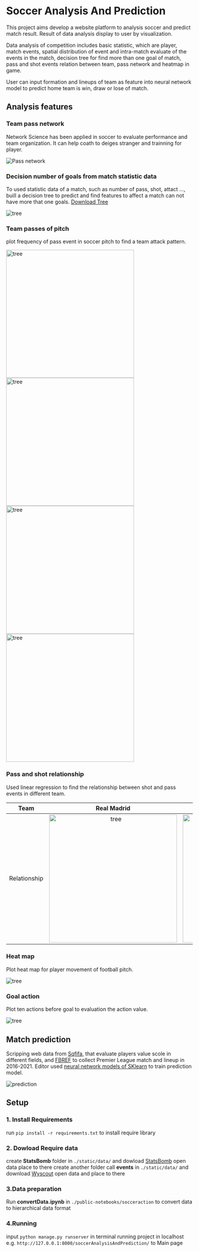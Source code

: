 # Soccer Analysis And Prediction
This project aims develop a website platform to analysis soccer and predict match result. Result of data analysis display to user by visualization. 

Data analysis of competition includes basic statistic, which are player, match events, spatial distribution of event and intra-match evaluate of the events in the match, decision tree for find more than one goal of match, pass and shot events relation between team, pass network and heatmap in game.

User can input formation and lineups of team as feature into neural network model to predict home team is win, draw or lose of match.

## Analysis features
### Team pass network
Network Science has been applied in soccer to evaluate performance and team organization. It can help coath to deiges stranger and trainning for player.

<img alt="Pass network" src="static/img/passnetwork.PNG">

### Decision number of goals from match statistic data
To used statistic data of a match, such as number of pass, shot, attact ..., buill a decision tree to predict and find features to affect a match can not have more that one goals. <a id="raw-url" href="static/img/tree.jpg" download="tree.jpg" height="400px">Download Tree</a>

<img alt="tree" src="static/img/tree.jpg">

### Team passes of pitch
plot frequency of pass event in soccer pitch to find a team attack pattern.

<img alt="tree" src="static/img/PassHeatBarcelona.jpg" width="345" style="max-width: 345px"> <img alt="tree" src="static/img/PassHeatReal Madrid.jpg" width="345" style="max-width: 345px">
<img alt="tree" src="static/img/PassHeatEibar.jpg" width="345" style="max-width: 345px"> <img alt="tree" src="static/img/PassHeatReal Sociedad.jpg" width="345" style="max-width: 345px"> 

### Pass and shot relationship
Used linear regression to find the relationship between shot and pass events in different team.

| Team | Real Madrid | Real Sociedad |
| :---: | :---: | :---: |
| Relationship | <img alt="tree" src="static/img/ShotsPassesWithFit_Real Madrid.jpg" width="345" style="max-width: 345px"> | <img alt="tree" src="static/img/ShotsPassesWithFit_Real Sociedad.jpg" width="345" style="max-width: 345px"> |

### Heat map
Plot heat map for player movement of football pitch.

<img alt="tree" src="static/img/heatMap.PNG">

### Goal action
Plot ten actions before goal to evaluation the action value.

<img alt="tree" src="static/img/goalaction.PNG">


## Match prediction
Scripping web data from [Sqfifa](https://sofifa.com/), that evaluate players value scole in different fields, and [FBREF](https://fbref.com/en/comps/9/Premier-League-Stats) to collect Premier League match and lineup in 2016-2021. Editor used [neural network models of SKlearn](https://scikit-learn.org/stable/modules/neural_networks_supervised.html) to train prediction model.

<img alt="prediction" src="static/img/prediction.PNG">


## Setup
### 1. Install Requirements
run `pip install -r requirements.txt` to install require library 

### 2. Dowload Require data
create **StatsBomb** folder in `./static/data/` and dowload [StatsBomb](https://github.com/statsbomb/open-data) open data place to there
create another folder call **events** in `./static/data/` and download [Wyscout](https://figshare.com/articles/dataset/Events/7770599?backTo=/collections/Soccer_match_event_dataset/4415000) open data and place to there

### 3.Data preparation
Run **convertData.ipynb** in `./public-notebooks/socceraction` to convert data to hierarchical data format 

### 4.Running
input `python manage.py runserver` in terminal running project in localhost e.g. `http://127.0.0.1:8000/soccerAnalysisAndPrediction/` to Main page

